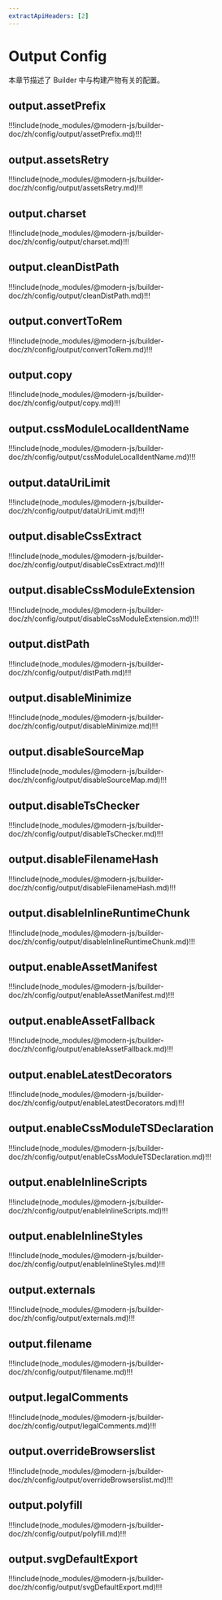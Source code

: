 ```yaml
---
extractApiHeaders: [2]
---
```


# Output Config

本章节描述了 Builder 中与构建产物有关的配置。

## output.assetPrefix

!!!include(node_modules/@modern-js/builder-doc/zh/config/output/assetPrefix.md)!!!

## output.assetsRetry

!!!include(node_modules/@modern-js/builder-doc/zh/config/output/assetsRetry.md)!!!

## output.charset

!!!include(node_modules/@modern-js/builder-doc/zh/config/output/charset.md)!!!

## output.cleanDistPath

!!!include(node_modules/@modern-js/builder-doc/zh/config/output/cleanDistPath.md)!!!

## output.convertToRem

!!!include(node_modules/@modern-js/builder-doc/zh/config/output/convertToRem.md)!!!

## output.copy

!!!include(node_modules/@modern-js/builder-doc/zh/config/output/copy.md)!!!

## output.cssModuleLocalIdentName

!!!include(node_modules/@modern-js/builder-doc/zh/config/output/cssModuleLocalIdentName.md)!!!

## output.dataUriLimit

!!!include(node_modules/@modern-js/builder-doc/zh/config/output/dataUriLimit.md)!!!

## output.disableCssExtract

!!!include(node_modules/@modern-js/builder-doc/zh/config/output/disableCssExtract.md)!!!

## output.disableCssModuleExtension

!!!include(node_modules/@modern-js/builder-doc/zh/config/output/disableCssModuleExtension.md)!!!

## output.distPath

!!!include(node_modules/@modern-js/builder-doc/zh/config/output/distPath.md)!!!

## output.disableMinimize

!!!include(node_modules/@modern-js/builder-doc/zh/config/output/disableMinimize.md)!!!

## output.disableSourceMap

!!!include(node_modules/@modern-js/builder-doc/zh/config/output/disableSourceMap.md)!!!

## output.disableTsChecker

!!!include(node_modules/@modern-js/builder-doc/zh/config/output/disableTsChecker.md)!!!

## output.disableFilenameHash

!!!include(node_modules/@modern-js/builder-doc/zh/config/output/disableFilenameHash.md)!!!

## output.disableInlineRuntimeChunk

!!!include(node_modules/@modern-js/builder-doc/zh/config/output/disableInlineRuntimeChunk.md)!!!

## output.enableAssetManifest

!!!include(node_modules/@modern-js/builder-doc/zh/config/output/enableAssetManifest.md)!!!

## output.enableAssetFallback

!!!include(node_modules/@modern-js/builder-doc/zh/config/output/enableAssetFallback.md)!!!

## output.enableLatestDecorators

!!!include(node_modules/@modern-js/builder-doc/zh/config/output/enableLatestDecorators.md)!!!

## output.enableCssModuleTSDeclaration

!!!include(node_modules/@modern-js/builder-doc/zh/config/output/enableCssModuleTSDeclaration.md)!!!

## output.enableInlineScripts

!!!include(node_modules/@modern-js/builder-doc/zh/config/output/enableInlineScripts.md)!!!

## output.enableInlineStyles

!!!include(node_modules/@modern-js/builder-doc/zh/config/output/enableInlineStyles.md)!!!

## output.externals

!!!include(node_modules/@modern-js/builder-doc/zh/config/output/externals.md)!!!

## output.filename

!!!include(node_modules/@modern-js/builder-doc/zh/config/output/filename.md)!!!

## output.legalComments

!!!include(node_modules/@modern-js/builder-doc/zh/config/output/legalComments.md)!!!

## output.overrideBrowserslist

!!!include(node_modules/@modern-js/builder-doc/zh/config/output/overrideBrowserslist.md)!!!

## output.polyfill

!!!include(node_modules/@modern-js/builder-doc/zh/config/output/polyfill.md)!!!

## output.svgDefaultExport

!!!include(node_modules/@modern-js/builder-doc/zh/config/output/svgDefaultExport.md)!!!
